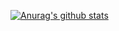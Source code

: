 [![Anurag's github stats](https://github-readme-stats.vercel.app/api?username=Esfectus&count_private=true)](https://github.com/anuraghazra/github-readme-stats)
